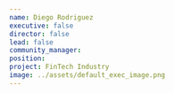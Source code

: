 ```yaml
---
name: Diego Rodriguez
executive: false
director: false
lead: false
community_manager: 
position:  
project: FinTech Industry
image: ../assets/default_exec_image.png
---
```

